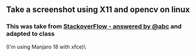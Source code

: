 ## Take a screenshot using X11 and opencv on linux
### This was take from [StackoverFlow - answered by @abc](https://stackoverflow.com/questions/24988164/c-fast-screenshots-in-linux-for-use-with-opencv) and adapted to class
(I'm using Manjaro 18 with xfce)\
